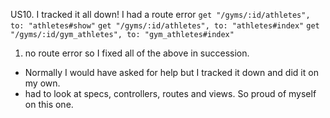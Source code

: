 US10.  I tracked it all down!  I had a route error 
  `get "/gyms/:id/athletes", to: "athletes#show"`
  `get "/gyms/:id/athletes", to: "athletes#index"`
  `get "/gyms/:id/gym_athletes", to: "gym_athletes#index"`

1. no route error so I fixed all of the above in succession.
- Normally I would have asked for help but I tracked it down and did it on my own.  
- had to look at specs, controllers, routes and views.  So proud of myself on this one.  